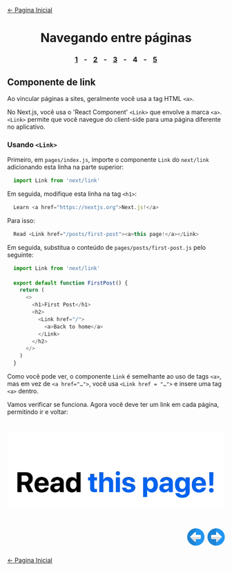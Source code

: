 [← Pagina Inicial](../../../README.md#basico)

<h1 align="center">Navegando entre páginas</h1>

<h3 align="center">
<a href="./1.md#navegando-entre-p%C3%A1ginas" style="margin:0 10px;">1</a> -
<a href="./2.md#navegando-entre-p%C3%A1ginas" style="margin:0 10px;">2</a> -
<a href="./3.md#navegando-entre-p%C3%A1ginas" style="margin:0 10px;">3</a> -
<spam style="margin:0 10px;">4</spam> -
<a href="./5.md#navegando-entre-p%C3%A1ginas" style="margin:0 10px;">5</a>
</h3>

## Componente de link

Ao vincular páginas a sites, geralmente você usa a tag HTML `<a>`.

No Next.js, você usa o 'React Component' `<Link>` que envolve a marca `<a>`. `<Link>` permite que você navegue do client-side para uma página diferente no aplicativo.

### Usando `<Link>`

Primeiro, em `pages/index.js`, importe o componente `Link` do `next/link` adicionando esta linha na parte superior:

```javascript
  import Link from 'next/link'
```

Em seguida, modifique esta linha na tag `<h1>`:

```javascript
  Learn <a href="https://nextjs.org">Next.js!</a>
```

Para isso:

```javascript
  Read <Link href="/posts/first-post"><a>this page!</a></Link>
```

Em seguida, substitua o conteúdo de `pages/posts/first-post.js` pelo seguinte:

```javascript
  import Link from 'next/link'

  export default function FirstPost() {
    return (
      <>
        <h1>First Post</h1>
        <h2>
          <Link href="/">
            <a>Back to home</a>
          </Link>
        </h2>
      </>
    )
  }
```

Como você pode ver, o componente `Link` é semelhante ao uso de tags `<a>`, mas em vez de `<a href="…">`, você usa `<Link href = "…">` e insere uma tag `<a>` dentro.

Vamos verificar se funciona. Agora você deve ter um link em cada página, permitindo ir e voltar:

<h1 align="center"><img src="../../../images/links.gif"></h1>

<h1 align="right">
<a href="./3.md#navegando-entre-p%C3%A1ginas"><img src="../../../images/previous-arrow.svg" alt="next-arrow" width="40px"></a>
<a href="./5.md#navegando-entre-p%C3%A1ginas"><img src="../../../images/next-arrow.svg" alt="next-arrow" width="40px"></a>
</h1>

[← Pagina Inicial](../../../README.md#basico)